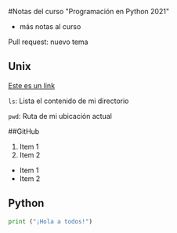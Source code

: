 #Notas del curso "Programación en Python 2021"
* más notas al curso


Pull request: nuevo tema

## Unix

[Este es un link](www.google.com)

``ls``: Lista el contenido de mi directorio

``pwd``: Ruta de mi ubicación actual

##GitHub

1. Item 1
2. Item 2

- Item 1
- Item 2



## Python

```python
print ("¡Hola a todos!")
```







